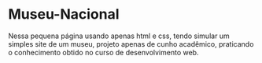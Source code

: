 # Museu-Nacional
Nessa pequena página usando apenas html e css, tendo simular um simples site de um museu, projeto apenas de cunho acadêmico,  praticando o conhecimento obtido no curso de desenvolvimento web.
